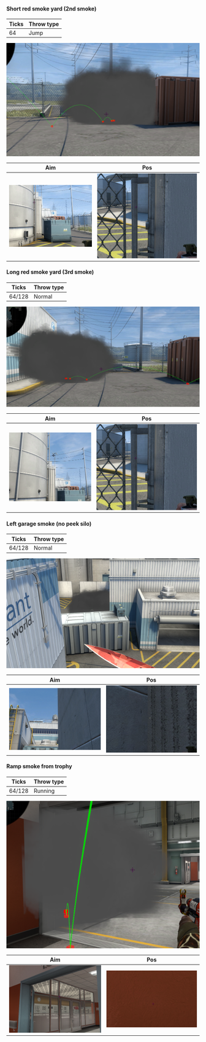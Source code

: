 #### Short red smoke yard (2nd smoke)

| Ticks  | Throw type |
| ------ | ---------- |
| 64     | Jump       |

![](nuke-result-yard-short-red.png)

| Aim| Pos |
|----|-----|
| ![](nuke-aim-yard-short-red.png) | ![](nuke-pos-yard-smoke-red.png) |

#### Long red smoke yard (3rd smoke)

| Ticks  | Throw type |
| ------ | ---------- |
| 64/128 | Normal     |

![](nuke-result-yard-long-red.png)

| Aim| Pos |
|----|-----|
| ![](nuke-aim-yard-long-red.png) | ![](nuke-pos-yard-smoke-red.png) |

#### Left garage smoke (no peek silo)

| Ticks  | Throw type |
| ------ | ---------- |
| 64/128 | Normal     |

![](nuke-result-left-garage-no-peek-silo.png)

| Aim| Pos |
|----|-----|
| ![](nuke-aim-left-garage-no-peek-silo.png) | ![](nuke-pos-left-garage-no-peek-silo.png) |

#### Ramp smoke from trophy

| Ticks  | Throw type |
| ------ | ---------- |
| 64/128 | Running    |

![](nuke-result-ramp-smoke-from-trophy.png)

| Aim| Pos |
|----|-----|
| ![](nuke-aim-ramp-smoke-from-trophy.png) | ![](nuke-pos-ramp-smoke-from-trophy.png) |